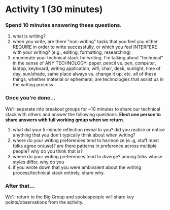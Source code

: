 # Activity 1 (30 minutes)

### Spend 10 minutes answering these questions.

1. what is writing?
2. when you write, are there "non-writing" tasks that you feel you either REQUIRE in order to write successfully, or which you feel INTERFERE with your writing? (e.g., editing, formatting, researching)
3. enumerate your technical stack for writing. I'm talking about "technical" in the sense of ANY TECHNOLOGY: paper, pencil vs. pen, computer, laptop, keyboard, writing application, wifi, chair, desk, sunlight, time of day, sun/shade, same place always vs. change it up, etc. all of these things, whether material or ephemeral, are technologies that assist us in the writing process

### Once you're done...

We'll separate into breakout groups for ~10 minutes to share our technical stack with others and answer the following questions. **Elect one person to share answers with full working group when we return.**

1. what did your 5-minute reflection reveal to you? did you realize or notice anything that you don't typically think about when writing?
2. where do your writing preferences tend to harmonize (e..g, stuff most folks agree on/use)? are there patterns in preference across multiple people? why do you think that is?
3. where do your writing preferences tend to diverge? among folks whose styles differ, why do you
4. if you wrote down that you were ambivalent about the writing process/technical stack entirely, share why.

### After that...

We'll return to the Big Group and spokespeople will share key points/observations from the activity.
